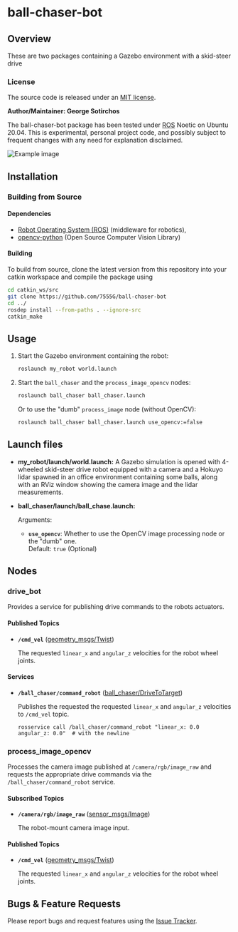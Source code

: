# ball-chaser-bot

## Overview

These are two packages containing a Gazebo environment with a skid-steer drive

### License

The source code is released under an [MIT license](LICENSE).

**Author/Maintainer: George Sotirchos**

The ball-chaser-bot package has been tested under [ROS] Noetic on Ubuntu 20.04.
This is experimental, personal project code, and possibly subject to frequent changes with any need for explanation disclaimed.

![Example image](media/recording.gif)

## Installation

### Building from Source

#### Dependencies

- [Robot Operating System (ROS)](http://wiki.ros.org) (middleware for robotics),
- [opencv-python](https://github.com/opencv/opencv-python) (Open Source Computer Vision Library)

#### Building

To build from source, clone the latest version from this repository into your catkin workspace and compile the package using

``` bash
cd catkin_ws/src
git clone https://github.com/7555G/ball-chaser-bot
cd ../
rosdep install --from-paths . --ignore-src
catkin_make
```

## Usage

1. Start the Gazebo environment containing the robot:

    ``` bash
    roslaunch my_robot world.launch
    ```

2. Start the `ball_chaser` and the `process_image_opencv` nodes:

    ``` bash
    roslaunch ball_chaser ball_chaser.launch
    ```

    Or to use the "dumb" `process_image` node (without OpenCV):

    ``` bash
    roslaunch ball_chaser ball_chaser.launch use_opencv:=false
    ```

## Launch files

* **my_robot/launch/world.launch:** A Gazebo simulation is opened with 4-wheeled skid-steer drive robot equipped with a camera and a Hokuyo lidar spawned in an office environment containing some balls, along with an RViz window showing the camera image and the lidar measurements.

* **ball_chaser/launch/ball_chase.launch:**

     Arguments:

     - **`use_opencv`**: Whether to use the OpenCV image processing node or the "dumb" one.<br/>
        Default: `true` (Optional)

## Nodes

### drive_bot

Provides a service for publishing drive commands to the robots actuators.

#### Published Topics

* **`/cmd_vel`** ([geometry_msgs/Twist](http://docs.ros.org/en/noetic/api/geometry_msgs/html/msg/Twist.html))

    The requested `linear_x` and `angular_z` velocities for the robot wheel joints.

#### Services

* **`/ball_chaser/command_robot`** ([ball_chaser/DriveToTarget](ball_chaser/srv/DriveToTarget.srv))

    Publishes the requested the requested `linear_x` and `angular_z` velocities to `/cmd_vel` topic.

    ```
    rosservice call /ball_chaser/command_robot "linear_x: 0.0
    angular_z: 0.0"  # with the newline
    ```

### process_image_opencv

Processes the camera image published at `/camera/rgb/image_raw` and requests the appropriate drive commands via the `/ball_chaser/command_robot` service.

#### Subscribed Topics

* **`/camera/rgb/image_raw`** ([sensor_msgs/Image](http://docs.ros.org/en/noetic/api/sensor_msgs/html/msg/Image.html))

    The robot-mount camera image input.

#### Published Topics

* **`/cmd_vel`** ([geometry_msgs/Twist](http://docs.ros.org/en/noetic/api/geometry_msgs/html/msg/Twist.html))

    The requested `linear_x` and `angular_z` velocities for the robot wheel joints.

## Bugs & Feature Requests

Please report bugs and request features using the [Issue Tracker](https://github.com/7555G/ball-chaser-bot/issues).

[ROS]: http://www.ros.org
[Gazebo plugin]: http://gazebosim.org/tutorials?tut=ros_gzplugins#SkidSteeringDrive
[OpenCV]: https://docs.opencv.org/master/

